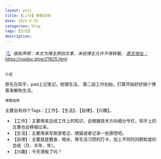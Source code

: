 ```yaml
---
layout: post
title: [Life] 博客说明
date: 2021-6-25
categories: blog
tags: [生活]
description: 
---
```

<h6><img src="/images/copyright.jpg" alt="copyright" style="display:inline;margin-bottom: -5px;" width="20" height="20"> 版权声明：本文为博主原创文章，未经博主允许不得转载。
<a target="_blank" href="https://robotkang.cc/20320.html">原文地址：https://voidoc.blog/21625.html </a>
</h6>

`介绍`   

原先在知乎、pad上记笔记，梳理生活。
第二段工作初始，打算开始好好搞个博客来解构生活。

`博客结构`   

主要会有四个Tags：【工作】、【生活】、【自律】、【兴趣】。
- 【工作】：主要用来总结工作上的知识，会根据技术方向细分专栏，知乎上的文章也会移植过来。
- 【生活】：主要用来写旅游笔记、晒猫或者记录一些感悟吧。
- 【自律】：主要就是健身、喝水、等生活习惯的打卡，加上不同时间颗粒度的总结（月、半年、年）。
- 【兴趣】：今天滑板了吗？











